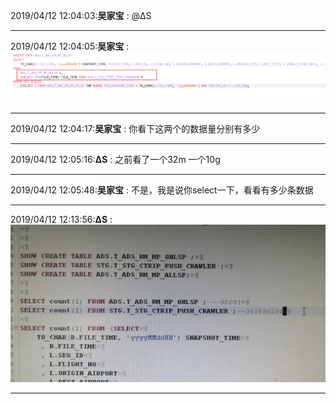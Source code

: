 2019/04/12 12:04:03:**吴家宝** : @ΔS 
*************************************************************************************
2019/04/12 12:04:05:**吴家宝** : ![图片如下](ATTACHMENT/1555041831.6800804.png)
*******************************************************************************
2019/04/12 12:04:17:**吴家宝** : 你看下这两个的数据量分别有多少
*************************************************************************************
2019/04/12 12:05:16:**ΔS** : 之前看了一个32m 一个10g
*************************************************************************************
2019/04/12 12:05:48:**吴家宝** : 不是，我是说你select一下，看看有多少条数据
*************************************************************************************
2019/04/12 12:13:56:**ΔS** : ![图片如下](ATTACHMENT/1555042422.4030428.png)
*******************************************************************************

